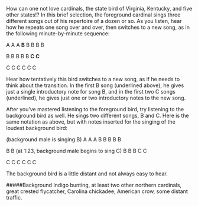 How can one not love cardinals, the state bird of Virginia, Kentucky, and five other states!? In this brief selection, the foreground cardinal sings three different songs out of his repertoire of a dozen or so. As you listen, hear how he repeats one song over and over, then switches to a new song, as in the following minute-by-minute sequence:

A A A **B** B B B B

B B B B B **C** **C**

C C C C C C 

Hear how tentatively this bird switches to a new song, as if he needs to think about the transition. In the first B song (underlined above), he gives just a single introductory note for song B, and in the first two C songs (underlined), he gives just one or two introductory notes to the new song. 

After you’ve mastered listening to the foreground bird, try listening to the background bird as well. He sings two different songs, B and C. Here is the same notation as above, but with notes inserted for the singing of the loudest background bird:

(background male is singing B) A A A B B B B B

B B (at 1:23, background male begins to sing C) B B B C C

C C C C C C 

The background bird is a little distant and not always easy to hear. 

#####Background
Indigo bunting, at least two other northern cardinals, great crested flycatcher, Carolina chickadee, American crow, some distant traffic.
